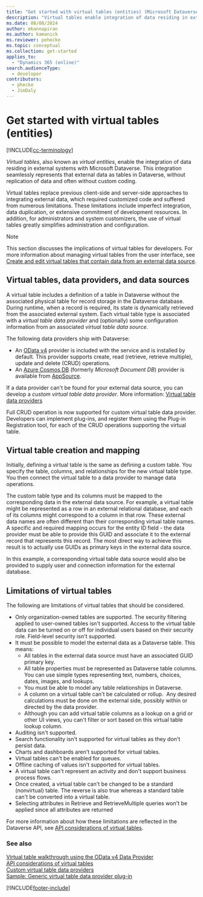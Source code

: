 ```yaml
---
title: "Get started with virtual tables (entities) (Microsoft Dataverse) | Microsoft Docs"
description: "Virtual tables enable integration of data residing in external systems with Microsoft Dataverse."
ms.date: 08/08/2024
author: mkannapiran
ms.author: kamanick
ms.reviewer: pehecke
ms.topic: conceptual
ms.collection: get-started
applies_to: 
  - "Dynamics 365 (online)"
search.audienceType: 
  - developer
contributors:
  - phecke
  - JimDaly
---
```


# Get started with virtual tables (entities)

[!INCLUDE[cc-terminology](../includes/cc-terminology.md)]

*Virtual tables*, also known as *virtual entities*, enable the integration of data residing in external systems with Microsoft Dataverse. This integration seamlessly represents that external data as tables in Dataverse, without replication of data and often without custom coding.

Virtual tables replace previous client-side and server-side approaches to integrating external data, which required customized code and suffered from numerous limitations. These limitations include imperfect integration, data duplication, or extensive commitment of development resources. In addition, for administrators and system customizers, the use of virtual tables greatly simplifies administration and configuration.

> [!NOTE]
> This section discusses the implications of virtual tables for developers. For more information about managing virtual tables from the user interface, see [Create and edit virtual tables that contain data from an external data source](../../../maker/data-platform/create-edit-virtual-entities.md).

## Virtual tables, data providers, and data sources

A virtual table includes a definition of a table in Dataverse without the associated physical table for record storage in the Dataverse database. During runtime, when a record is required, its state is dynamically retrieved from the associated external system. Each virtual table type is associated with a *virtual table data provider* and (optionally) some configuration information from an associated *virtual table data source*.

<!-- TODO:
A data provider is a particular type of Dataverse plug-in, which is registered against CRUD events that occur in the platform. More information: [Write a plug-in](../write-plugin.md) -->

The following data providers ship with Dataverse:

- An [OData v4](https://www.odata.org/documentation/) provider is included with the service and is installed by default. This provider supports create, read (retrieve, retrieve multiple), update and delete (CRUD) operations.
- An [Azure Cosmos DB](/azure/cosmos-db) (formerly *Microsoft Document DB*) provider is available from [AppSource](https://appsource.microsoft.com).

If a data provider can't be found for your external data source, you can develop a *custom virtual table data provider*. More information: [Virtual table data providers](custom-ve-data-providers.md)

Full CRUD operation is now supported for custom virtual table data provider. Developers can implement plug-ins, and register them using the Plug-in Registration tool, for each of the CRUD operations supporting the virtual table.

## Virtual table creation and mapping

Initially, defining a virtual table is the same as defining a custom table. You specify the table, columns, and relationships for the new virtual table type. You then connect the virtual table to a data provider to manage data operations.

The custom table type and its columns must be mapped to the corresponding data in the external data source. For example, a virtual table might be represented as a row in an external relational database, and each of its columns might correspond to a column in that row. These external data names are often different than their corresponding virtual table names. A specific and required mapping occurs for the entity ID field - the data provider must be able to provide this GUID and associate it to the external record that represents this record. The most direct way to achieve this result is to actually use GUIDs as primary keys in the external data source.  

In this example, a corresponding virtual table data source would also be provided to supply user and connection information for the external database.

## Limitations of virtual tables

The following are limitations of virtual tables that should be considered.

- Only organization-owned tables are supported. The security filtering applied to user-owned tables isn't supported. Access to the virtual table data can be turned on or off for individual users based on their security role. Field-level security isn't supported.
- It must be possible to model the external data as a Dataverse table. This means:
  - All tables in the external data source must have an associated GUID primary key.  
  - All table properties must be represented as Dataverse table columns. You can use simple types representing text, numbers, choices, dates, images, and lookups.
  - You must be able to model any table relationships in Dataverse.
  - A column on a virtual table can't be calculated or rollup.  Any desired calculations must be done on the external side, possibly within or directed by the data provider.
  - Although you can add virtual table columns as a lookup on a grid or other UI views, you can't filter or sort based on this virtual table lookup column.
- Auditing isn't supported.
- Search functionality isn't supported for virtual tables as they don't persist data.
- Charts and dashboards aren't supported for virtual tables.
- Virtual tables can't be enabled for queues.
- Offline caching of values isn't supported for virtual tables.
- A virtual table can't represent an activity and don't support business process flows.
- Once created, a virtual table can't be changed to be a standard (nonvirtual) table.  The reverse is also true whereas a standard table can't be converted into a virtual table.
- Selecting attributes in Retrieve and RetrieveMultiple queries won't be applied since all attributes are returned

For more information about how these limitations are reflected in the Dataverse API, see [API considerations of virtual tables](api-considerations-ve.md).

### See also

[Virtual table walkthrough using the OData v4 Data Provider](../../../maker/data-platform/virtual-entity-walkthrough-using-odata-provider.md)<br/>
[API considerations of virtual tables](api-considerations-ve.md)<br />
[Custom virtual table data providers](custom-ve-data-providers.md)<br />
[Sample: Generic virtual table data provider plug-in](sample-generic-ve-plugin.md)

[!INCLUDE[footer-include](../../../includes/footer-banner.md)]
